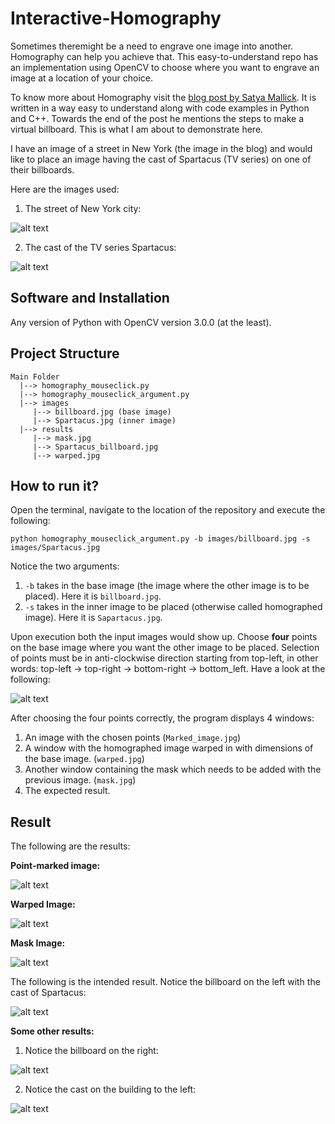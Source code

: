 # Interactive-Homography
Sometimes theremight be a need to engrave one image into another. Homography can help you achieve that. This easy-to-understand repo has an implementation using OpenCV to choose where you want to engrave an image at a location of your choice.

To know more about Homography visit the [blog post by Satya Mallick](https://www.learnopencv.com/homography-examples-using-opencv-python-c/). It is written in a way easy to understand along with code examples in Python and C++. Towards the end of the post he mentions the steps to make a virtual billboard. This is what I am about to demonstrate here. 

I have an image of a street in New York (the image in the blog) and would like to place an image having the cast of Spartacus (TV series) on one of their billboards.

Here are the images used:

1. The street of New York city:

![alt text](https://github.com/JeruLuke/Interactive-Homography/blob/master/images/billboard.jpg)

2. The cast of the TV series Spartacus:

![alt text](https://github.com/JeruLuke/Interactive-Homography/blob/master/images/Spartacus.jpg)

## Software and Installation

Any version of Python with OpenCV version 3.0.0 (at the least).

## Project Structure

```
Main Folder
  |--> homography_mouseclick.py
  |--> homography_mouseclick_argument.py
  |--> images
     |--> billboard.jpg (base image)
     |--> Spartacus.jpg (inner image)
  |--> results
     |--> mask.jpg
     |--> Spartacus_billboard.jpg
     |--> warped.jpg
```

## How to run it?

Open the terminal, navigate to the location of the repository and execute the following:

`python homography_mouseclick_argument.py -b images/billboard.jpg -s images/Spartacus.jpg`

Notice the two arguments:

1. `-b` takes in the base image (the image where the other image is to be placed). Here it is `billboard.jpg`.
2. `-s` takes in the inner image to be placed (otherwise called homographed image). Here it is `Sapartacus.jpg`.

Upon execution both the input images would show up. Choose **four** points on the base image where you want the other image to be placed. Selection of points must be in anti-clockwise direction starting from top-left, in other words: top-left -> top-right -> bottom-right -> bottom_left. Have a look at the following:

![alt text](https://github.com/JeruLuke/Interactive-Homography/blob/master/point_ordering.JPG)

After choosing the four points correctly, the program displays 4 windows:
1. An image with the chosen points (`Marked_image.jpg`)
2. A window with the homographed image warped in with dimensions of the base image. (`warped.jpg`)
3. Another window containing the mask which needs to be added with the previous image. (`mask.jpg`)
4. The expected result.

## Result

The following are the results:

**Point-marked image:**

![alt text](https://github.com/JeruLuke/Interactive-Homography/blob/master/results/Marked_image.jpg)

**Warped Image:**

![alt text](https://github.com/JeruLuke/Interactive-Homography/blob/master/results/warped.jpg)

**Mask Image:**

![alt text](https://github.com/JeruLuke/Interactive-Homography/blob/master/results/mask.jpg)

The following is the intended result. Notice the billboard on the left with the cast of Spartacus:

![alt text](https://github.com/JeruLuke/Interactive-Homography/blob/master/Spartacus_billboard.jpg)

**Some other results:**

1. Notice the billboard on the right:

![alt text](https://github.com/JeruLuke/Interactive-Homography/blob/master/Spartacus_billboard_2.jpg)

2. Notice the cast on the building to the left:

![alt text](https://github.com/JeruLuke/Interactive-Homography/blob/master/Spartacus_billboard_3.jpg)
